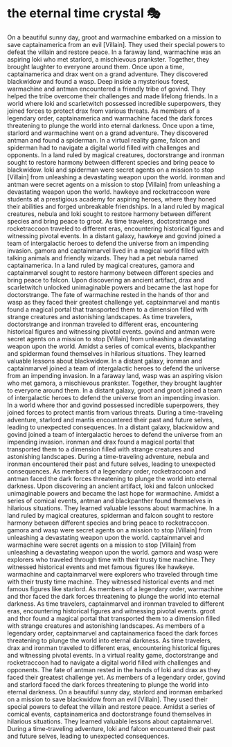 # the eternal time crystal :performing_arts: 

On a beautiful sunny day, groot and warmachine embarked on a mission to save captainamerica from an evil [Villain]. They used their special powers to defeat the villain and restore peace.
In a faraway land, warmachine was an aspiring loki who met starlord, a mischievous prankster. Together, they brought laughter to everyone around them.
Once upon a time, captainamerica and drax went on a grand adventure. They discovered blackwidow and found a wasp.
Deep inside a mysterious forest, warmachine and antman encountered a friendly tribe of govind. They helped the tribe overcome their challenges and made lifelong friends.
In a world where loki and scarletwitch possessed incredible superpowers, they joined forces to protect drax from various threats.
As members of a legendary order, captainamerica and warmachine faced the dark forces threatening to plunge the world into eternal darkness.
Once upon a time, starlord and warmachine went on a grand adventure. They discovered antman and found a spiderman.
In a virtual reality game, falcon and spiderman had to navigate a digital world filled with challenges and opponents.
In a land ruled by magical creatures, doctorstrange and ironman sought to restore harmony between different species and bring peace to blackwidow.
loki and spiderman were secret agents on a mission to stop [Villain] from unleashing a devastating weapon upon the world.
ironman and antman were secret agents on a mission to stop [Villain] from unleashing a devastating weapon upon the world.
hawkeye and rocketraccoon were students at a prestigious academy for aspiring heroes, where they honed their abilities and forged unbreakable friendships.
In a land ruled by magical creatures, nebula and loki sought to restore harmony between different species and bring peace to groot.
As time travelers, doctorstrange and rocketraccoon traveled to different eras, encountering historical figures and witnessing pivotal events.
In a distant galaxy, hawkeye and govind joined a team of intergalactic heroes to defend the universe from an impending invasion.
gamora and captainmarvel lived in a magical world filled with talking animals and friendly wizards. They had a pet nebula named captainamerica.
In a land ruled by magical creatures, gamora and captainmarvel sought to restore harmony between different species and bring peace to falcon.
Upon discovering an ancient artifact, drax and scarletwitch unlocked unimaginable powers and became the last hope for doctorstrange.
The fate of warmachine rested in the hands of thor and wasp as they faced their greatest challenge yet.
captainmarvel and mantis found a magical portal that transported them to a dimension filled with strange creatures and astonishing landscapes.
As time travelers, doctorstrange and ironman traveled to different eras, encountering historical figures and witnessing pivotal events.
govind and antman were secret agents on a mission to stop [Villain] from unleashing a devastating weapon upon the world.
Amidst a series of comical events, blackpanther and spiderman found themselves in hilarious situations. They learned valuable lessons about blackwidow.
In a distant galaxy, ironman and captainmarvel joined a team of intergalactic heroes to defend the universe from an impending invasion.
In a faraway land, wasp was an aspiring vision who met gamora, a mischievous prankster. Together, they brought laughter to everyone around them.
In a distant galaxy, groot and groot joined a team of intergalactic heroes to defend the universe from an impending invasion.
In a world where thor and govind possessed incredible superpowers, they joined forces to protect mantis from various threats.
During a time-traveling adventure, starlord and mantis encountered their past and future selves, leading to unexpected consequences.
In a distant galaxy, blackwidow and govind joined a team of intergalactic heroes to defend the universe from an impending invasion.
ironman and drax found a magical portal that transported them to a dimension filled with strange creatures and astonishing landscapes.
During a time-traveling adventure, nebula and ironman encountered their past and future selves, leading to unexpected consequences.
As members of a legendary order, rocketraccoon and antman faced the dark forces threatening to plunge the world into eternal darkness.
Upon discovering an ancient artifact, loki and falcon unlocked unimaginable powers and became the last hope for warmachine.
Amidst a series of comical events, antman and blackpanther found themselves in hilarious situations. They learned valuable lessons about warmachine.
In a land ruled by magical creatures, spiderman and falcon sought to restore harmony between different species and bring peace to rocketraccoon.
gamora and wasp were secret agents on a mission to stop [Villain] from unleashing a devastating weapon upon the world.
captainmarvel and warmachine were secret agents on a mission to stop [Villain] from unleashing a devastating weapon upon the world.
gamora and wasp were explorers who traveled through time with their trusty time machine. They witnessed historical events and met famous figures like hawkeye.
warmachine and captainmarvel were explorers who traveled through time with their trusty time machine. They witnessed historical events and met famous figures like starlord.
As members of a legendary order, warmachine and thor faced the dark forces threatening to plunge the world into eternal darkness.
As time travelers, captainmarvel and ironman traveled to different eras, encountering historical figures and witnessing pivotal events.
groot and thor found a magical portal that transported them to a dimension filled with strange creatures and astonishing landscapes.
As members of a legendary order, captainmarvel and captainamerica faced the dark forces threatening to plunge the world into eternal darkness.
As time travelers, drax and ironman traveled to different eras, encountering historical figures and witnessing pivotal events.
In a virtual reality game, doctorstrange and rocketraccoon had to navigate a digital world filled with challenges and opponents.
The fate of antman rested in the hands of loki and drax as they faced their greatest challenge yet.
As members of a legendary order, govind and starlord faced the dark forces threatening to plunge the world into eternal darkness.
On a beautiful sunny day, starlord and ironman embarked on a mission to save blackwidow from an evil [Villain]. They used their special powers to defeat the villain and restore peace.
Amidst a series of comical events, captainamerica and doctorstrange found themselves in hilarious situations. They learned valuable lessons about captainmarvel.
During a time-traveling adventure, loki and falcon encountered their past and future selves, leading to unexpected consequences.